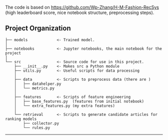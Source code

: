 The code is based on https://github.com/Wp-Zhang/H-M-Fashion-RecSys (high leaderboard score, nice notebook structure, preprocessing steps).

Project Organization
------------
    ├── models             <- Trained model.
    │
    ├── notebooks          <- Jupyter notebooks, the main notebook for the project
    │
    └── src                <- Source code for use in this project.
        ├── __init__.py    <- Makes src a Python module
        ├── utils.py       <- Useful scripts for data processing 
        │
        ├── data           <- Scripts to preprocess data (there are )
        │   ├── datahelper.py 
        │   └── metrics.py
        │
        ├── features       <- Scripts of feature engineering 
        │   ├── base_features.py  (features from initial notebook)
        │   └── extra_features.py (my extra features)
        │
        └── retrieval      <- Scripts to generate candidate articles for ranking models
            ├── collector.py
            └── rules.py

--------
